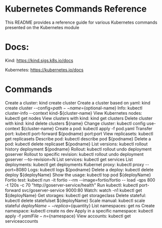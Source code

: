 # Kubernetes Commands Reference

This README provides a reference guide for various Kubernetes commands presented on the Kubernetes module


# Docs:
Kind: https://kind.sigs.k8s.io/docs

Kubernetes: https://kubernetes.io/docs

# Commands

Create a cluster: kind create cluster
Create a cluster based on yaml: kind create cluster --config=${path}--name=${optional-name}
Info: kubectl cluster-info --context kind-${cluster-name}
View Kubernetes nodes: kubectl get nodes
View clusters with kind:  kind get clusters
Delete cluster with kind: kind delete clusters ${name}
Change cluster: kubectl config use-context ${cluster-name}
Create a pod: kubectl apply -f pod.yaml 
Transfer port: kubectl port-forward ${podname} port:port
View replicasets: kubectl get replicasets
Describe pod: kubectl describe pod ${podname}
Delete a pod: kubectl delete replicaset ${podname}
List versions: kubectl rollout history deployment ${podname}
Rollout: kubectl rollout undo deployment goserver
Rollout to specific revision: kubectl rollout undo deployment goserver --to-revision=N
List services: kubectl get services
List deployments: kubectl get deployments
Kubernet proxy: kubectl proxy --port=8080
Logs: kubectl logs ${podname}
Delete a deploy: kubectl delete deploy ${deployName}
Show the usage: kubectl top pod ${deployName}
Fortio test: kubectl run -it fortio --rm --image=fortio/fortio -- load -qps 800 -t 120s -c 70 "http://goserver-service/health"
Run kubectl: kubectl port-forward svc/goserver-service 9000:80
Watch: watch -n1 kubectl get ${deployName}
Get storages: kubectl get storageclass
Delete stateful: kubectl delete statefulset ${deployName}
Scale manual: kubectl scale stateful ${deployName} --replica=${quantity}
List namespaces: get ns
Create namespace: kubectl create ns dev
Apply in a specific namespace: kubectl apply -f ${yamlFile} -n=${namespace}
View accounts: kubectl get serviceaccounts